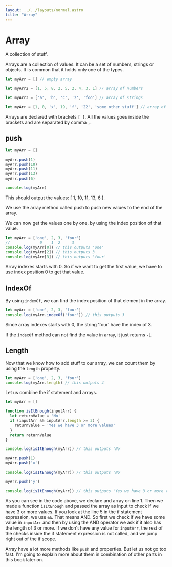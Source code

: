 ```yaml
---
layout: ../../layouts/normal.astro
title: "Array"
---
```

# Array

A collection of stuff.

Arrays are a collection of values. It can be a set of numbers, strings or objects. It is common that it holds only one of the types.

```javascript
let myArr = [] // empty array

let myArr2 = [1, 5, 8, 2, 5, 2, 4, 3, 1] // array of numbers

let myArr3 = ['a', 'b', 'c', 'z', 'foo'] // array of strings

let myArr = [1, 0, 'x', 19, 'f', '22', 'some other stuff'] // array of mixed values
```

Arrays are declared with brackets `[ ]`. All the values goes inside the brackets and are separated by comma `,`.

## push

```javascript
let myArr = []

myArr.push(1)
myArr.push(10)
myArr.push(11)
myArr.push(13)
myArr.push(6)

console.log(myArr)
```

This should output the values: [ 1, 10, 11, 13, 6 ].

We use the array method called push to push new values to the end of the array.

We can now get the values one by one, by using the index position of that value.

```javascript
let myArr = ['one', 2, 3, 'four']
//             0    1  2     3
console.log(myArr[0]) // this outputs 'one'
console.log(myArr[2]) // this outputs 3
console.log(myArr[3]) // this outputs 'four'
```

Array indexes starts with 0. So if we want to get the first value, we have to use index position 0 to get that value.

## IndexOf

By using `indexOf`, we can find the index position of that element in the array.

```javascript
let myArr = ['one', 2, 3, 'four']
console.log(myArr.indexOf('four')) // this outputs 3
```

Since array indexes starts with 0, the string 'four' have the index of 3.

If the `indexOf` method can not find the value in array, it just returns `-1`.

## Length

Now that we know how to add stuff to our array, we can count them by using the `length` property.

```javascript
let myArr = ['one', 2, 3, 'four']
console.log(myArr.length) // this outputs 4
```

Let us combine the if statement and arrays.

```javascript
let myArr = []

function isItEnough(inputArr) {
  let returnValue = 'No'
  if (inputArr && inputArr.length >= 3) {
    returnValue = 'Yes we have 3 or more values'
  }
  return returnValue
}

console.log(isItEnough(myArr)) // this outputs 'No'

myArr.push(1)
myArr.push('x')

console.log(isItEnough(myArr)) // this outputs 'No'

myArr.push('y')

console.log(isItEnough(myArr)) // this outputs 'Yes we have 3 or more values'
```

As you can see in the code above, we declare and array on line 1. Then we made a function `isItEnough` and passed the array as input to check if we have 3 or more values. If you look at the line 5 in the if statement expression, we use `&&`. That means AND. So first we check if we have some value in `inputArr` and then by using the AND operator we ask if it also has the length of 3 or more. If we don't have any value for `inputArr`, the rest of the checks inside the if statement expression is not called, and we jump right out of the if scope.

Array have a lot more methods like `push` and properties. But let us not go too fast. I'm going to explain more about them in combination of other parts in this book later on.
